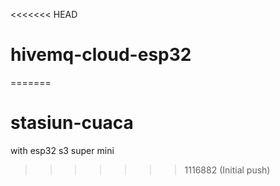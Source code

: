<<<<<<< HEAD
# hivemq-cloud-esp32
=======
# stasiun-cuaca
with esp32 s3 super mini
>>>>>>> 1116882 (Initial push)
